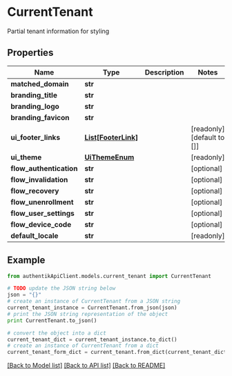 # CurrentTenant

Partial tenant information for styling

## Properties
Name | Type | Description | Notes
------------ | ------------- | ------------- | -------------
**matched_domain** | **str** |  | 
**branding_title** | **str** |  | 
**branding_logo** | **str** |  | 
**branding_favicon** | **str** |  | 
**ui_footer_links** | [**List[FooterLink]**](FooterLink.md) |  | [readonly] [default to []]
**ui_theme** | [**UiThemeEnum**](UiThemeEnum.md) |  | [readonly] 
**flow_authentication** | **str** |  | [optional] 
**flow_invalidation** | **str** |  | [optional] 
**flow_recovery** | **str** |  | [optional] 
**flow_unenrollment** | **str** |  | [optional] 
**flow_user_settings** | **str** |  | [optional] 
**flow_device_code** | **str** |  | [optional] 
**default_locale** | **str** |  | [readonly] 

## Example

```python
from authentikApiClient.models.current_tenant import CurrentTenant

# TODO update the JSON string below
json = "{}"
# create an instance of CurrentTenant from a JSON string
current_tenant_instance = CurrentTenant.from_json(json)
# print the JSON string representation of the object
print CurrentTenant.to_json()

# convert the object into a dict
current_tenant_dict = current_tenant_instance.to_dict()
# create an instance of CurrentTenant from a dict
current_tenant_form_dict = current_tenant.from_dict(current_tenant_dict)
```
[[Back to Model list]](../README.md#documentation-for-models) [[Back to API list]](../README.md#documentation-for-api-endpoints) [[Back to README]](../README.md)


